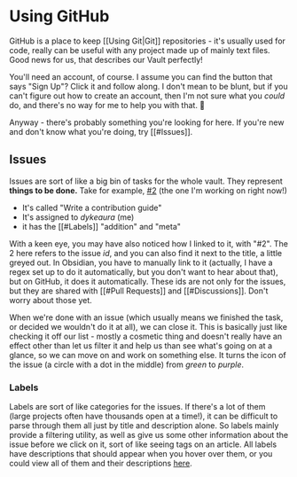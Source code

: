 # Using GitHub
GitHub is a place to keep [[Using Git|Git]] repositories - it's usually used for code, really can be useful with any project made up of mainly text files. Good news for us, that describes our Vault perfectly!

You'll need an account, of course. I assume you can find the button that says "Sign Up"? Click it and follow along. I don't mean to be blunt, but if you can't figure out how to create an account, then I'm not sure what you *could* do, and there's no way for me to help you with that. 🤷

Anyway - there's probably something you're looking for here. If you're new and don't know what you're doing, try [[#Issues]].

## Issues
Issues are sort of like a big bin of tasks for the whole vault. They represent **things to be done.** Take for example, [#2](https://github.com/dykeaura/issues/2) (the one I'm working on right now!) 
- It's called "Write a contribution guide" 
- It's assigned to *dykeaura* (me)
- it has the [[#Labels]] "addition" and "meta"

With a keen eye, you may have also noticed how I linked to it, with "#2". The 2 here refers to the issue *id*, and you can also find it next to the title, a little greyed out. In Obsidian, you have to manually link to it (actually, I have a regex set up to do it automatically, but you don't want to hear about that), but on GitHub, it does it automatically. These ids are not only for the issues, but they are shared with [[#Pull Requests]] and [[#Discussions]]. Don't worry about those yet.

When we're done with an issue (which usually means we finished the task, or decided we wouldn't do it at all), we can close it. This is basically just like checking it off our list - mostly a cosmetic thing and doesn't really have an effect other than let us filter it and help us than see what's going on at a glance, so we can move on and work on something else. It turns the icon of the issue (a circle with a dot in the middle) from *green* to *purple*.

### Labels
Labels are sort of like categories for the issues. If there's a lot of them (large projects often have thousands open at a time!), it can be difficult to parse through them all just by title and description alone. So labels mainly provide a filtering utility, as well as give us some other information about the issue before we click on it, sort of like seeing tags on an article. All labels have descriptions that should appear when you hover over them, or you could view all of them and their descriptions [here](https://github.com/dykeaura/gaylor-vault/labels).